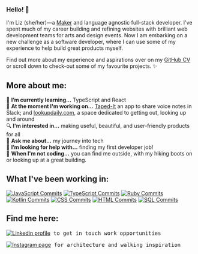 ### Hello! 👋

I'm Liz (she/her)—a [Maker](https://makers.tech/) and language agnostic full-stack developer. I've spent much of my career building and refining websites with brilliant web development teams for arts and design events. Now I am embarking on a new challenge as a software developer, where I can use some of my experience to help build great products myself. 

Find out more about my experience and aspirations over on my [GitHub CV](https://github.com/lookupdaily/CV) or scroll down to check-out some of my favourite projects. ✨

## More about me: 

🌱  **I’m currently learning...** TypeScript and React  
🔭  **At the moment I'm working on...** [Taped-It](https://github.com/voice-notes) an app to share voice notes in Slack; and [lookupdaily.com](https://github.com/lookupdaily/website), a space dedicated to getting out, looking up and around  
🔍  **I'm interested in...** making useful, beautiful, and user-friendly products for all  
💬  **Ask me about...** my journey into tech  
🤔  **I’m looking for help with...** finding my first developer job!  
🏰  **When I'm not coding...** you can find me outside, with my hiking boots on or looking up at a great building.

## What I've been working in: 

[![JavaScript Commits](https://img.shields.io/badge/JavaScript-737%20commits-yellow.svg?style=flat-square)](https://sourcerer.io/lookupdaily) 
[![TypeScript Commits](https://img.shields.io/badge/TypeScript-111%20commits-blue.svg?style=flat-square)](https://sourcerer.io/lookupdaily) 
[![Ruby Commits](https://img.shields.io/badge/Ruby-680%20commits-brown.svg?style=flat-square)](https://sourcerer.io/lookupdaily) 
[![Kotlin Commits](https://img.shields.io/badge/Kotlin-12%20commits-orange.svg?style=flat-square)](https://sourcerer.io/lookupdaily) 
[![CSS Commits](https://img.shields.io/badge/CSS-653%20commits-blueviolet.svg?style=flat-square)](https://sourcerer.io/lookupdaily) 
[![HTML Commits](https://img.shields.io/badge/HTML-364%20commits-red.svg?style=flat-square)](https://sourcerer.io/lookupdaily) 
[![SQL Commits](https://img.shields.io/badge/SQL-48%20commits-lightgrey.svg?style=flat-square)](https://sourcerer.io/lookupdaily)


## Find me here:

[![Linkedin profile](https://img.shields.io/badge/Linkedin-Liz%20Daly-0077B5?style=social&logo=linkedin&?labelColor=fff)](http://linkedin.com/in/lookupdaily)<samp> to get in touch work opportunities</samp>
  

[![Instagram page](https://img.shields.io/badge/Instagram-%40lookupdaily-E4405F?style=social&logo=instagram)](https://www.instagram.com/lookupdaily/)<samp> for architecture and walking inspiration</samp>


